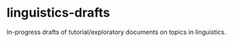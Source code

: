 # linguistics-drafts
In-progress drafts of tutorial/exploratory documents on topics in linguistics.
